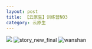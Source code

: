 ```yaml
---
layout: post
title: 【云原生】训练营NO3
category: 云原生
---
```

![](http://rab41f8zg.hd-bkt.clouddn.com/img/bottom.png)
![story_new_final](http://rab41f8zg.hd-bkt.clouddn.com/img/story_new_final_0322.png)
![wanshan](http://rab41f8zg.hd-bkt.clouddn.com/img/wanshan.png)
